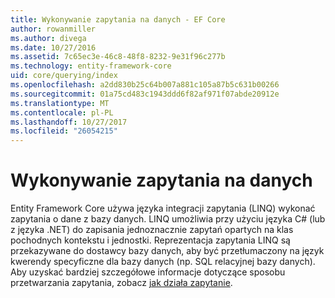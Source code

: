```yaml
---
title: Wykonywanie zapytania na danych - EF Core
author: rowanmiller
ms.author: divega
ms.date: 10/27/2016
ms.assetid: 7c65ec3e-46c8-48f8-8232-9e31f96c277b
ms.technology: entity-framework-core
uid: core/querying/index
ms.openlocfilehash: a2dd830b25c64b007a881c105a87b5c631b00266
ms.sourcegitcommit: 01a75cd483c1943ddd6f82af971f07abde20912e
ms.translationtype: MT
ms.contentlocale: pl-PL
ms.lasthandoff: 10/27/2017
ms.locfileid: "26054215"
---
```

# <a name="querying-data"></a>Wykonywanie zapytania na danych

Entity Framework Core używa języka integracji zapytania (LINQ) wykonać zapytania o dane z bazy danych. LINQ umożliwia przy użyciu języka C# (lub z języka .NET) do zapisania jednoznacznie zapytań opartych na klas pochodnych kontekstu i jednostki. Reprezentacja zapytania LINQ są przekazywane do dostawcy bazy danych, aby być przetłumaczony na język kwerendy specyficzne dla bazy danych (np. SQL relacyjnej bazy danych). Aby uzyskać bardziej szczegółowe informacje dotyczące sposobu przetwarzania zapytania, zobacz [jak działa zapytanie](overview.md).
